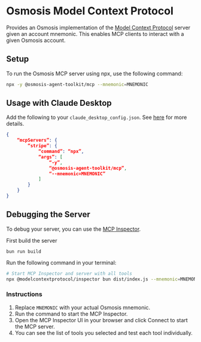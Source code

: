 # Osmosis Model Context Protocol

Provides an Osmosis implementation of the [Model Context Protocol](https://modelcontextprotocol.io/) server given an account mnemonic.
This enables MCP clients to interact with a given Osmosis account.

## Setup

To run the Osmosis MCP server using npx, use the following command:

```bash
npx -y @osmosis-agent-toolkit/mcp --mnemonic=MNEMONIC
```

## Usage with Claude Desktop

Add the following to your `claude_desktop_config.json`. See [here](https://modelcontextprotocol.io/quickstart/user) for more details.

```json
{
    “mcpServers”: {
        “stripe”: {
            “command”: “npx”,
            “args”: [
                “-y”,
                “@osmosis-agent-toolkit/mcp”,
                “--mnemonic=MNEMONIC”
            ]
        }
    }
}
```

## Debugging the Server

To debug your server, you can use the [MCP Inspector](https://modelcontextprotocol.io/docs/tools/inspector).

First build the server

```
bun run build
```

Run the following command in your terminal:

```bash
# Start MCP Inspector and server with all tools
npx @modelcontextprotocol/inspector bun dist/index.js --mnemonic=MNEMONIC
```

### Instructions

1. Replace `MNEMONIC` with your actual Osmosis mnemonic.
2. Run the command to start the MCP Inspector.
3. Open the MCP Inspector UI in your browser and click Connect to start the MCP server.
4. You can see the list of tools you selected and test each tool individually.
